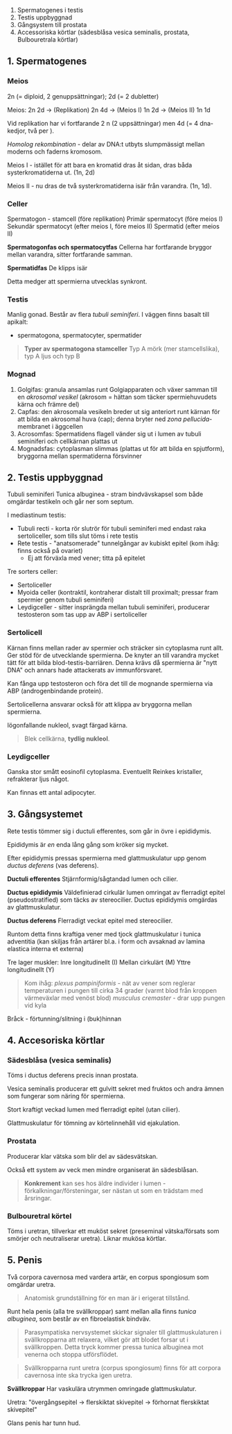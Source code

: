 1. Spermatogenes i testis
2. Testis uppbyggnad
3. Gångsystem till prostata
4. Accessoriska körtlar (sädesblåsa vesica seminalis, prostata, Bulbouretrala körtlar)


## 1. Spermatogenes
### Meios
2n (= diploid, 2 genuppsättningar); 2d (= 2 dubletter)

Meios:
2n 2d -> (Replikation) 2n 4d -> (Meios I) 1n 2d -> (Meios II) 1n 1d

Vid replikation har vi fortfarande 2 n (2 uppsättningar) men 4d (= 4 dna-kedjor, två per ).

*Homolog rekombination* - delar av DNA:t utbyts slumpmässigt mellan moderns och faderns kromosom.

Meios I - istället för att bara en kromatid dras åt sidan, dras båda systerkromatiderna ut. (1n, 2d)

Meios II - nu dras de två systerkromatiderna isär från varandra. (1n, 1d).
### Celler
Spermatogon - stamcell (före replikation)
Primär spermatocyt (före meios I)
Sekundär spermatocyt (efter meios I, före meios II)
Spermatid (efter meios II)

**Spermatogonfas och spermatocytfas**
Cellerna har fortfarande bryggor mellan varandra, sitter fortfarande samman.

**Spermatidfas**
De klipps isär

Detta medger att spermierna utvecklas synkront.
### Testis
Manlig gonad. Består av flera *tubuli seminiferi*. I väggen finns basalt till apikalt:
- spermatogona, spermatocyter, spermatider

> **Typer av spermatogona stamceller**
> Typ A mörk (mer stamcellslika), typ A ljus och typ B

### Mognad
1. Golgifas: granula ansamlas runt Golgiapparaten och växer samman till en *akrosomal vesikel* (akrosom = hättan som täcker spermiehuvudets kärna och främre del)
2. Capfas: den akrosomala vesikeln breder ut sig anteriort runt kärnan för att bilda en akrosomal huva (cap); denna bryter ned *zona pellucida*-membranet i äggcellen
3. Acrosomfas: Spermatidens flagell vänder sig ut i lumen av tubuli seminiferi och cellkärnan plattas ut
4. Mognadsfas: cytoplasman slimmas (plattas ut för att bilda en spjutform), bryggorna mellan spermatiderna försvinner

## 2. Testis uppbyggnad
Tubuli seminiferi
Tunica albuginea - stram bindvävskapsel som både omgärdar testikeln och går ner som septum.

I mediastinum testis:
- Tubuli recti - korta rör slutrör för tubuli seminiferi med endast raka sertoliceller, som tills slut töms i rete testis
- Rete testis - "anatsomerade" tunnelgångar av kubiskt epitel (kom ihåg: finns också på ovariet)
	- Ej att förväxla med vener; titta på epitelet

Tre sorters celler:
- Sertoliceller
- Myoida celler (kontraktil, kontraherar distalt till proximalt; pressar fram spermier genom tubuli seminiferi)
- Leydigceller - sitter insprängda mellan tubuli seminiferi, producerar testosteron som tas upp av ABP i sertoliceller

### Sertolicell
Kärnan finns mellan rader av spermier och sträcker sin cytoplasma runt allt. Ger stöd för de utvecklande spermierna. De knyter an till varandra mycket tätt för att bilda blod-testis-barriären. Denna krävs då spermierna är "nytt DNA" och annars hade attackerats av immunförsvaret.

Kan fånga upp testosteron och föra det till de mognande spermierna via ABP (androgenbindande protein).

Sertolicellerna ansvarar också för att klippa av bryggorna mellan spermierna.

Iögonfallande nukleol, svagt färgad kärna.

> Blek cellkärna, **tydlig nukleol**.

### Leydigceller
Ganska stor smått eosinofil cytoplasma. Eventuellt Reinkes kristaller, refrakterar ljus något.

Kan finnas ett antal adipocyter.
## 3. Gångsystemet
Rete testis tömmer sig i ductuli efferentes, som går in övre i epididymis.

Epididymis är *en* enda lång gång som kröker sig mycket.

Efter epididymis pressas spermierna med glattmuskulatur upp genom *ductus deferens* (vas deferens).

**Ductuli efferentes**
Stjärnformig/sågtandad lumen och cilier.

**Ductus epididymis**
Väldefinierad cirkulär lumen omringat av flerradigt epitel (pseudostratified) som täcks av stereocilier. Ductus epididymis omgärdas av glattmuskulatur.

**Ductus deferens**
Flerradigt veckat epitel med stereocilier.

Runtom detta finns kraftiga vener med tjock glattmuskulatur i tunica adventitia (kan skiljas från artärer bl.a. i form och avsaknad av lamina elastica interna et externa)

Tre lager muskler:
Inre longitudinellt (I)
Mellan cirkulärt (M)
Yttre longitudinellt (Y)

> Kom ihåg:
> *plexus pampiniformis* - nät av vener som reglerar temperaturen i pungen till cirka 34 grader (varmt blod från kroppen värmeväxlar med venöst blod)
> *musculus cremaster* - drar upp pungen vid kyla

Bråck - förtunning/slitning i (buk)hinnan

## 4. Accesoriska körtlar
### Sädesblåsa (vesica seminalis)
Töms i ductus deferens precis innan prostata.

Vesica seminalis producerar ett gulvitt sekret med fruktos och andra ämnen som fungerar som näring för spermierna.

Stort kraftigt veckad lumen med flerradigt epitel (utan cilier).

Glattmuskulatur för tömning av körtelinnehåll vid ejakulation.
### Prostata
Producerar klar vätska som blir del av sädesvätskan.

Också ett system av veck men mindre organiserat än sädesblåsan.

> **Konkrement** kan ses hos äldre individer i lumen - förkalkningar/försteningar, ser nästan ut som en trädstam med årsringar.

### Bulbouretral körtel
Töms i uretran, tillverkar ett muköst sekret (preseminal vätska/försats som smörjer och neutraliserar uretra). Liknar mukösa körtlar.

## 5. Penis
Två corpora cavernosa med vardera artär, en corpus spongiosum som omgärdar uretra.

> Anatomisk grundställning för en man är i erigerat tillstånd.

Runt hela penis (alla tre svällkroppar) samt mellan alla finns *tunica albuginea*, som består av en fibroelastisk bindväv.

> Parasympatiska nervsystemet skickar signaler till glattmuskulaturen i svällkropparna att relaxera, vilket gör att blodet forsar ut i svällkroppen. Detta tryck kommer pressa tunica albuginea mot venerna och stoppa utförsflödet.

> Svällkropparna runt uretra (corpus spongiosum) finns för att corpora cavernosa inte ska trycka igen uretra.

**Svällkroppar**
Har vaskulära utrymmen omringade glattmuskulatur.

Uretra: "övergångsepitel -> flerskiktat skivepitel -> förhornat flerskiktat skivepitel"

Glans penis har tunn hud.
